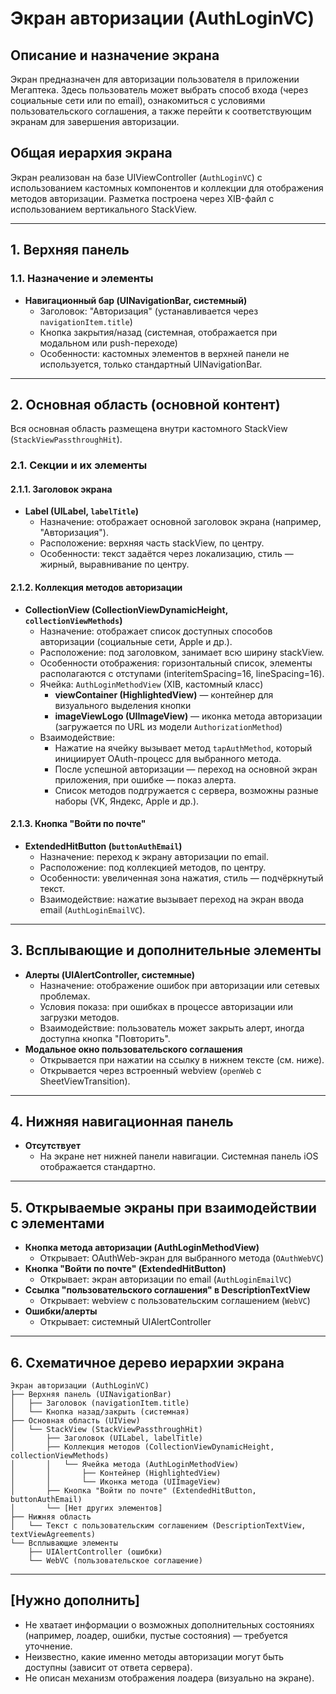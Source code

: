 # Экран авторизации (AuthLoginVC)

## Описание и назначение экрана
Экран предназначен для авторизации пользователя в приложении Мегаптека. Здесь пользователь может выбрать способ входа (через социальные сети или по email), ознакомиться с условиями пользовательского соглашения, а также перейти к соответствующим экранам для завершения авторизации.

## Общая иерархия экрана
Экран реализован на базе UIViewController (`AuthLoginVC`) с использованием кастомных компонентов и коллекции для отображения методов авторизации. Разметка построена через XIB-файл с использованием вертикального StackView.

---

## 1. Верхняя панель
### 1.1. Назначение и элементы
- **Навигационный бар (UINavigationBar, системный)**
  - Заголовок: "Авторизация" (устанавливается через `navigationItem.title`)
  - Кнопка закрытия/назад (системная, отображается при модальном или push-переходе)
  - Особенности: кастомных элементов в верхней панели не используется, только стандартный UINavigationBar.

---

## 2. Основная область (основной контент)
Вся основная область размещена внутри кастомного StackView (`StackViewPassthroughHit`).

### 2.1. Секции и их элементы

#### 2.1.1. Заголовок экрана
- **Label (UILabel, `labelTitle`)**
  - Назначение: отображает основной заголовок экрана (например, "Авторизация").
  - Расположение: верхняя часть stackView, по центру.
  - Особенности: текст задаётся через локализацию, стиль — жирный, выравнивание по центру.

#### 2.1.2. Коллекция методов авторизации
- **CollectionView (CollectionViewDynamicHeight, `collectionViewMethods`)**
  - Назначение: отображает список доступных способов авторизации (социальные сети, Apple и др.).
  - Расположение: под заголовком, занимает всю ширину stackView.
  - Особенности отображения: горизонтальный список, элементы располагаются с отступами (interitemSpacing=16, lineSpacing=16).
  - Ячейка: `AuthLoginMethodView` (XIB, кастомный класс)
    - **viewContainer (HighlightedView)** — контейнер для визуального выделения кнопки
    - **imageViewLogo (UIImageView)** — иконка метода авторизации (загружается по URL из модели `AuthorizationMethod`)
  - Взаимодействие:
    - Нажатие на ячейку вызывает метод `tapAuthMethod`, который инициирует OAuth-процесс для выбранного метода.
    - После успешной авторизации — переход на основной экран приложения, при ошибке — показ алерта.
    - Список методов подгружается с сервера, возможны разные наборы (VK, Яндекс, Apple и др.).

#### 2.1.3. Кнопка "Войти по почте"
- **ExtendedHitButton (`buttonAuthEmail`)**
  - Назначение: переход к экрану авторизации по email.
  - Расположение: под коллекцией методов, по центру.
  - Особенности: увеличенная зона нажатия, стиль — подчёркнутый текст.
  - Взаимодействие: нажатие вызывает переход на экран ввода email (`AuthLoginEmailVC`).

---

## 3. Всплывающие и дополнительные элементы
- **Алерты (UIAlertController, системные)**
  - Назначение: отображение ошибок при авторизации или сетевых проблемах.
  - Условия показа: при ошибках в процессе авторизации или загрузки методов.
  - Взаимодействие: пользователь может закрыть алерт, иногда доступна кнопка "Повторить".
- **Модальное окно пользовательского соглашения**
  - Открывается при нажатии на ссылку в нижнем тексте (см. ниже).
  - Открывается через встроенный webview (`openWeb` с SheetViewTransition).

---

## 4. Нижняя навигационная панель
- **Отсутствует**
  - На экране нет нижней панели навигации. Системная панель iOS отображается стандартно.

---

## 5. Открываемые экраны при взаимодействии с элементами

- **Кнопка метода авторизации (AuthLoginMethodView)**
  - Открывает: OAuthWeb-экран для выбранного метода (`OAuthWebVC`)
- **Кнопка "Войти по почте" (ExtendedHitButton)**
  - Открывает: экран авторизации по email (`AuthLoginEmailVC`)
- **Ссылка "пользовательского соглашения" в DescriptionTextView**
  - Открывает: webview с пользовательским соглашением (`WebVC`)
- **Ошибки/алерты**
  - Открывает: системный UIAlertController

---

## 6. Схематичное дерево иерархии экрана
```
Экран авторизации (AuthLoginVC)
├── Верхняя панель (UINavigationBar)
│   ├── Заголовок (navigationItem.title)
│   └── Кнопка назад/закрыть (системная)
├── Основная область (UIView)
│   └── StackView (StackViewPassthroughHit)
│       ├── Заголовок (UILabel, labelTitle)
│       ├── Коллекция методов (CollectionViewDynamicHeight, collectionViewMethods)
│       │   └── Ячейка метода (AuthLoginMethodView)
│       │       ├── Контейнер (HighlightedView)
│       │       └── Иконка метода (UIImageView)
│       ├── Кнопка "Войти по почте" (ExtendedHitButton, buttonAuthEmail)
│       └── [Нет других элементов]
├── Нижняя область
│   └── Текст с пользовательским соглашением (DescriptionTextView, textViewAgreements)
└── Всплывающие элементы
    ├── UIAlertController (ошибки)
    └── WebVC (пользовательское соглашение)
```

---

## [Нужно дополнить]
- Не хватает информации о возможных дополнительных состояниях (например, лоадер, ошибки, пустые состояния) — требуется уточнение.
- Неизвестно, какие именно методы авторизации могут быть доступны (зависит от ответа сервера).
- Не описан механизм отображения лоадера (визуально на экране). 